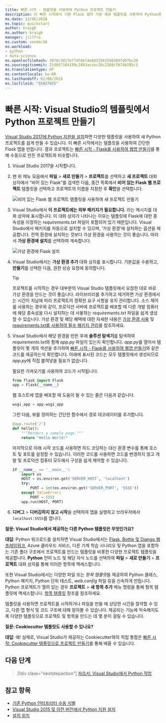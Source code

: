 ```yaml
---
title: 빠른 시작 - 템플릿을 사용하여 Python 프로젝트 만들기
description: 이 빠른 시작에서 기본 Flask 앱의 기본 제공 템플릿을 사용하여 Python용 Visual Studio 프로젝트를 만듭니다.
ms.date: 12/06/2018
ms.topic: quickstart
author: kraigb
ms.author: kraigb
manager: jillfra
ms.custom: seodec18
ms.workload:
- python
- data-science
ms.openlocfilehash: 3878c3817ef7df66f4e8d31562598389fd07bc29
ms.sourcegitcommit: 21d667104199c2493accec20c2388cf674b195c3
ms.translationtype: HT
ms.contentlocale: ko-KR
ms.lasthandoff: 02/08/2019
ms.locfileid: "55927025"
---
```

# <a name="quickstart-create-a-python-project-from-a-template-in-visual-studio"></a>빠른 시작: Visual Studio의 템플릿에서 Python 프로젝트 만들기

[Visual Studio 2017에 Python 지원을 설치](installing-python-support-in-visual-studio.md)하면 다양한 템플릿을 사용하여 새 Python 프로젝트를 쉽게 만들 수 있습니다. 이 빠른 시작에서는 템플릿을 사용하여 간단한 Flask 앱을 만듭니다. 결과 프로젝트는 [빠른 시작 - Flask를 사용하여 웹앱 만들기](../ide/quickstart-python.md)를 통해 수동으로 만든 프로젝트와 비슷합니다.

1. Visual Studio 2017을 시작합니다.

1. 맨 위 메뉴 모음에서 **파일** > **새로 만들기** > **프로젝트**를 선택하고 **새 프로젝트** 대화 상자에서 “비어 있는 Flask”를 검색한 다음, 중간 목록에서 **비어 있는 Flask 웹 프로젝트** 템플릿을 선택하고 프로젝트의 이름을 지정한 후 **확인**을 선택합니다.

    ![비어 있는 Flask 웹 프로젝트 템플릿을 사용하여 새 프로젝트 만들기](media/quickstart-python-06-blank-flask-template.png)

1. Visual Studio에서 **이 프로젝트에는 외부 패키지가 필요합니다.** 라는 메시지를 대화 상자에 표시합니다. 이 대화 상자가 나타나는 이유는 템플릿에 Flask에 대한 종속성을 지정하는 *requirements.txt* 파일이 포함되어 있기 때문입니다. Visual Studio에서 패키지를 자동으로 설치할 수 있으며, ‘가상 환경’에 설치하는 옵션을 제공합니다. 전역 환경에 설치하는 것보다 가상 환경을 사용하는 것이 좋습니다. 따라서 **가상 환경에 설치**를 선택하여 계속합니다.

    ![가상 환경에 Flask 설치](media/quickstart-python-07-install-into-virtual-environment.png)

1. Visual Studio에서는 **가상 환경 추가** 대화 상자를 표시합니다. 기본값을 수용하고, **만들기**를 선택한 다음, 권한 상승 요청에 동의합니다.

    > [!Tip]
    > 프로젝트를 시작하는 경우 대부분의 Visual Studio 템플릿에서 요청한 대로 바로 가상 환경을 만드는 것이 좋습니다. 라이브러리를 추가하고 제거하면 가상 환경에서는 시간이 지남에 따라 프로젝트의 정확한 요구 사항을 유지 관리합니다. 소스 제어를 사용하는 경우와 같이, 프로덕션 서버에 프로젝트를 배포할 때 다른 개발 컴퓨터에 해당 종속성을 다시 설치하는 데 사용하는 *requirements.txt* 파일을 쉽게 생성할 수 있습니다. 가상 환경 및 해당 혜택에 대한 자세한 내용은 [가상 환경 사용](../python/selecting-a-python-environment-for-a-project.md#use-virtual-environments) 및 [requirements.txt를 사용하여 필수 패키지 관리](../python/managing-required-packages-with-requirements-txt.md)를 참조하세요.

1. Visual Studio에서 해당 환경을 만든 후에 **솔루션 탐색기**를 탐색하여 *requirements.txt*와 함께 *app.py* 파일이 있는지 확인합니다. *app.py*를 열어서 템플릿이 몇 개의 섹션을 추가하여 [빠른 시작 - Flask를 사용하여 웹앱 만들기](../ide/quickstart-python.md)와 같은 코드를 제공하는지 확인합니다. 아래에 표시된 코드는 모두 템플릿에서 생성되므로 *app.py*에 직접 붙여넣을 필요가 없습니다.

    필요한 가져오기를 사용하여 코드가 시작됩니다.

    ```python
    from flask import Flask
    app = Flask(__name__)
    ```

    웹 호스트에 앱을 배포할 때 도움이 될 수 있는 줄은 다음과 같습니다.

    ```python
    wsgi_app = app.wsgi_app
    ```

    그런 다음, 뷰를 정의하는 간단한 함수에서 경로 데코레이터를 추가합니다.

    ```python
    @app.route('/')
    def hello():
        """Renders a sample page."""
        return "Hello World!"
    ```

    마지막으로 아래 시작 코드를 사용하면 하드 코딩하는 대신 환경 변수를 통해 호스트 및 포트를 설정할 수 있습니다. 이러한 코드를 사용하면 코드를 변경하지 않고 개발 및 프로덕션 컴퓨터 모두에서 구성을 쉽게 제어할 수 있습니다.

    ```python
    if __name__ == '__main__':
        import os
        HOST = os.environ.get('SERVER_HOST', 'localhost')
        try:
            PORT = int(os.environ.get('SERVER_PORT', '5555'))
        except ValueError:
            PORT = 5555
        app.run(HOST, PORT)
    ```

1. **디버그** > **디버깅하지 않고 시작**을 선택하여 앱을 실행하고 브라우저에서 `localhost:5555`를 엽니다.

**질문: Visual Studio에서 제공하는 다른 Python 템플릿은 무엇인가요?**

**대답**: Python 워크로드를 설치하면 Visual Studio에서는 [Flask, Bottle 및 Django 웹 프레임워크](../python/python-web-application-project-templates.md), Azure 클라우드 서비스, 다른 기계 학습 시나리오 및 Python 앱을 포함하는 기존 폴더 구조에서 프로젝트를 만드는 템플릿을 비롯한 다양한 프로젝트 템플릿을 제공합니다. **Python** 언어 노드 및 해당 자식 노드를 선택하여 **파일** > **새로 만들기** > **프로젝트** 대화 상자를 통해 이러한 항목에 액세스합니다.

또한 Visual Studio에서는 다양한 파일 또는 *항목 템플릿*을 제공하여 Python 클래스, Python 패키지, Python 단위 테스트, *web.config* 파일 등을 신속하게 만듭니다. Python 프로젝트가 열려 있는 경우 **프로젝트** > **새 항목 추가** 메뉴 명령을 통해 항목 템플릿에 액세스합니다. [항목 템플릿](python-item-templates.md) 참조를 참조하세요.

템플릿을 사용하면 프로젝트를 시작하거나 파일을 만들 때 상당한 시간을 절약할 수 있고, 다른 앱 형식 및 코드 구조에 대해 알아볼 수 있습니다. 제공되는 기능에 익숙해지도록 다양한 템플릿으로 프로젝트 및 항목을 만드는 데 몇 분이 걸릴 수 있습니다.

**질문: Cookiecutter 템플릿도 사용할 수 있나요?**

**대답**: 예! 실제로, Visual Studio가 제공하는 Cookiecutter와의 직접 통합은 [빠른 시작: Cookiecutter 템플릿으로 프로젝트 만들기](../python/quickstart-04-python-in-visual-studio-project-from-cookiecutter.md)를 통해 배울 수 있습니다.

## <a name="next-steps"></a>다음 단계

> [!div class="nextstepaction"]
> [자습서: Visual Studio에서 Python 작업](tutorial-working-with-python-in-visual-studio-step-01-create-project.md)

## <a name="see-also"></a>참고 항목

- [기존 Python 인터프리터 수동 식별](managing-python-environments-in-visual-studio.md#manually-identify-an-existing-environment)
- [Visual Studio 2015 및 이전 버전에서 Python 지원 설치](installing-python-support-in-visual-studio.md)
- [설치 위치](installing-python-support-in-visual-studio.md#install-locations)

